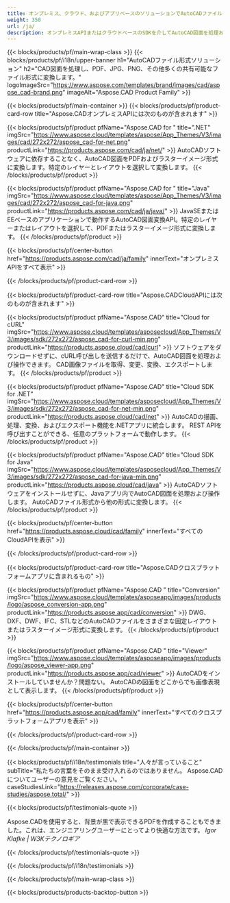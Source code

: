 ```yaml
---
title: オンプレミス、クラウド、およびアプリベースのソリューションでAutoCADファイルを処理する 
weight: 350
url: /ja/
description: オンプレミスAPIまたはクラウドベースのSDKを介してAutoCAD図面を処理および変換するアプリケーションを構築します。クロスプラットフォームアプリを使用して、AutoCADファイルをレンダリングまたは変換します。
---
```


{{< blocks/products/pf/main-wrap-class >}}
{{< blocks/products/pf/i18n/upper-banner h1="AutoCADファイル形式ソリューション" h2="CAD図面を処理し、PDF、JPG、PNG、その他多くの共有可能なファイル形式に変換します。" logoImageSrc="https://www.aspose.com/templates/brand/images/cad/aspose_cad-brand.png" imageAlt="Aspose.CAD Product Family" >}}

{{< blocks/products/pf/main-container >}}
{{< blocks/products/pf/product-card-row title="Aspose.CADオンプレミスAPIには次のものが含まれます" >}}

{{< blocks/products/pf/product pfName="Aspose.CAD for " title=".NET" imgSrc="https://www.aspose.cloud/templates/aspose/App_Themes/V3/images/cad/272x272/aspose_cad-for-net.png" productLink="https://products.aspose.com/cad/ja/net/" >}}
AutoCADソフトウェアに依存することなく、AutoCAD図面をPDFおよびラスターイメージ形式に変換します。特定のレイヤーとレイアウトを選択して変換します。
{{< /blocks/products/pf/product >}}

{{< blocks/products/pf/product pfName="Aspose.CAD for " title="Java" imgSrc="https://www.aspose.cloud/templates/aspose/App_Themes/V3/images/cad/272x272/aspose_cad-for-java.png" productLink="https://products.aspose.com/cad/ja/java/" >}}
JavaSEまたはEEベースのアプリケーションで動作するAutoCAD図面変換API。特定のレイヤーまたはレイアウトを選択して、PDFまたはラスターイメージ形式に変換します。
{{< /blocks/products/pf/product >}}

{{< blocks/products/pf/center-button href="https://products.aspose.com/cad/ja/family" innerText="オンプレミスAPIをすべて表示" >}}

{{< /blocks/products/pf/product-card-row >}}

{{< blocks/products/pf/product-card-row title="Aspose.CADCloudAPIには次のものが含まれます" >}}

{{< blocks/products/pf/product pfName="Aspose.CAD" title="Cloud for cURL" imgSrc="https://www.aspose.cloud/templates/asposecloud/App_Themes/V3/images/sdk/272x272/aspose_cad-for-curl-min.png" productLink="https://products.aspose.cloud/cad/curl" >}}
ソフトウェアをダウンロードせずに、cURL呼び出しを送信するだけで、AutoCAD図面を処理および操作できます。 CAD画像ファイルを取得、変更、変換、エクスポートします。
{{< /blocks/products/pf/product >}}

{{< blocks/products/pf/product pfName="Aspose.CAD" title="Cloud SDK for .NET" imgSrc="https://www.aspose.cloud/templates/asposecloud/App_Themes/V3/images/sdk/272x272/aspose_cad-for-net-min.png" productLink="https://products.aspose.cloud/cad/net" >}}
AutoCADの描画、処理、変換、およびエクスポート機能を.NETアプリに統合します。 REST APIを呼び出すことができる、任意のプラットフォームで動作します。
{{< /blocks/products/pf/product >}}

{{< blocks/products/pf/product pfName="Aspose.CAD" title="Cloud SDK for Java" imgSrc="https://www.aspose.cloud/templates/asposecloud/App_Themes/V3/images/sdk/272x272/aspose_cad-for-java-min.png" productLink="https://products.aspose.cloud/cad/java" >}}
AutoCADソフトウェアをインストールせずに、Javaアプリ内でAutoCAD図面を処理および操作します。 AutoCADファイル形式から他の形式に変換します。
{{< /blocks/products/pf/product >}}

{{< blocks/products/pf/center-button href="https://products.aspose.cloud/cad/family" innerText="すべてのCloudAPIを表示" >}}

{{< /blocks/products/pf/product-card-row >}}

{{< blocks/products/pf/product-card-row title="Aspose.CADクロスプラットフォームアプリに含まれるもの" >}}

{{< blocks/products/pf/product pfName="Aspose.CAD " title="Conversion" imgSrc="https://www.aspose.cloud/templates/asposeapp/images/products/logo/aspose_conversion-app.png" productLink="https://products.aspose.app/cad/conversion" >}}
DWG、DXF、DWF、IFC、STLなどのAutoCADファイルをさまざまな固定レイアウトまたはラスターイメージ形式に変換します。
{{< /blocks/products/pf/product >}}

{{< blocks/products/pf/product pfName="Aspose.CAD " title="Viewer" imgSrc="https://www.aspose.cloud/templates/asposeapp/images/products/logo/aspose_viewer-app.png" productLink="https://products.aspose.app/cad/viewer" >}}
AutoCADをインストールしていませんか？問題ない。 AutoCADの図面をどこからでも画像表現として表示します。 
{{< /blocks/products/pf/product >}}

{{< blocks/products/pf/center-button href="https://products.aspose.app/cad/family" innerText="すべてのクロスプラットフォームアプリを表示" >}}

{{< /blocks/products/pf/product-card-row >}}

{{< /blocks/products/pf/main-container >}}

{{< blocks/products/pf/i18n/testimonials title="人々が言っていること" subTitle="私たちの言葉をそのまま受け入れるのではありません。 Aspose.CADについてユーザーの意見をご覧ください。" caseStudiesLink="https://releases.aspose.com/corporate/case-studies/aspose.total/" >}}

{{< blocks/products/pf/testimonials-quote >}}
<p class="first">
 Aspose.CADを使用すると、背景が黒で表示できるPDFを作成することもできました。これは、エンジニアリングユーザーにとってより快適な方法です。
 <em>
  Igor Klafke | W3Kテクノロギア
 </em>
</p>

{{< /blocks/products/pf/testimonials-quote >}}

{{< /blocks/products/pf/i18n/testimonials >}}

{{< /blocks/products/pf/main-wrap-class >}}

{{< blocks/products/products-backtop-button >}}